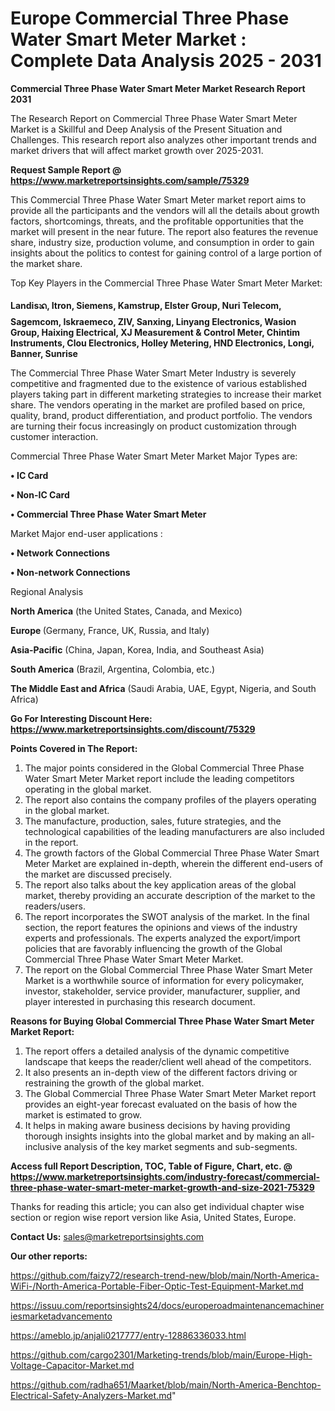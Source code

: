 # Europe Commercial Three Phase Water Smart Meter Market : Complete Data Analysis 2025 - 2031

<strong>Commercial Three Phase Water Smart Meter Market Research Report 2031</strong>

The Research Report on Commercial Three Phase Water Smart Meter Market is a Skillful and Deep Analysis of the Present Situation and Challenges. This research report also analyzes other important trends and market drivers that will affect market growth over 2025-2031.

<strong>Request Sample Report @ <a href=https://www.marketreportsinsights.com/sample/75329>https://www.marketreportsinsights.com/sample/75329</a></strong>

This Commercial Three Phase Water Smart Meter market report aims to provide all the participants and the vendors will all the details about growth factors, shortcomings, threats, and the profitable opportunities that the market will present in the near future. The report also features the revenue share, industry size, production volume, and consumption in order to gain insights about the politics to contest for gaining control of a large portion of the market share.

Top Key Players in the Commercial Three Phase Water Smart Meter Market:

<strong>Landisᬪ, Itron, Siemens, Kamstrup, Elster Group, Nuri Telecom, Sagemcom, Iskraemeco, ZIV, Sanxing, Linyang Electronics, Wasion Group, Haixing Electrical, XJ Measurement & Control Meter, Chintim Instruments, Clou Electronics, Holley Metering, HND Electronics, Longi, Banner, Sunrise</strong>

The Commercial Three Phase Water Smart Meter Industry is severely competitive and fragmented due to the existence of various established players taking part in different marketing strategies to increase their market share. The vendors operating in the market are profiled based on price, quality, brand, product differentiation, and product portfolio. The vendors are turning their focus increasingly on product customization through customer interaction.

Commercial Three Phase Water Smart Meter Market Major Types are:

<strong>• IC Card

• Non-IC Card

• Commercial Three Phase Water Smart Meter</strong>

Market Major end-user applications :

<strong>• Network Connections

• Non-network Connections</strong>

Regional Analysis

</u><strong><b>North America</b></strong> (the United States, Canada, and Mexico)

<strong><b>Europe </b></strong>(Germany, France, UK, Russia, and Italy)

<strong><b>Asia-Pacific</b></strong> (China, Japan, Korea, India, and Southeast Asia)

<strong><b>South America</b></strong> (Brazil, Argentina, Colombia, etc.)

<strong><b>The Middle East and Africa</b></strong> (Saudi Arabia, UAE, Egypt, Nigeria, and South Africa)

<strong>Go For Interesting Discount Here: <a href=https://www.marketreportsinsights.com/discount/75329>https://www.marketreportsinsights.com/discount/75329</a></strong>

<strong>Points Covered in The Report:</strong>
<ol>
  <li>The major points considered in the Global Commercial Three Phase Water Smart Meter Market report include the leading competitors operating in the global market.</li>
  <li>The report also contains the company profiles of the players operating in the global market.</li>
  <li>The manufacture, production, sales, future strategies, and the technological capabilities of the leading manufacturers are also included in the report.</li>
  <li>The growth factors of the Global Commercial Three Phase Water Smart Meter Market are explained in-depth, wherein the different end-users of the market are discussed precisely.</li>
  <li>The report also talks about the key application areas of the global market, thereby providing an accurate description of the market to the readers/users.</li>
  <li>The report incorporates the SWOT analysis of the market. In the final section, the report features the opinions and views of the industry experts and professionals. The experts analyzed the export/import policies that are favorably influencing the growth of the Global Commercial Three Phase Water Smart Meter Market.</li>
  <li>The report on the Global Commercial Three Phase Water Smart Meter Market is a worthwhile source of information for every policymaker, investor, stakeholder, service provider, manufacturer, supplier, and player interested in purchasing this research document.</li>
</ol>
<strong>Reasons for Buying Global Commercial Three Phase Water Smart Meter Market Report:</strong>

<ol>
  <li>The report offers a detailed analysis of the dynamic competitive landscape that keeps the reader/client well ahead of the competitors.</li>
  <li>It also presents an in-depth view of the different factors driving or restraining the growth of the global market.</li>
  <li>The Global Commercial Three Phase Water Smart Meter Market report provides an eight-year forecast evaluated on the basis of how the market is estimated to grow.</li>
  <li>It helps in making aware business decisions by having providing thorough insights insights into the global market and by making an all-inclusive analysis of the key market segments and sub-segments.</li>
</ol>
<strong>Access full Report Description, TOC, Table of Figure, Chart, etc. @ <a href=https://www.marketreportsinsights.com/industry-forecast/commercial-three-phase-water-smart-meter-market-growth-and-size-2021-75329>https://www.marketreportsinsights.com/industry-forecast/commercial-three-phase-water-smart-meter-market-growth-and-size-2021-75329</a></strong>


Thanks for reading this article; you can also get individual chapter wise section or region wise report version like Asia, United States, Europe.

<strong>Contact Us:</strong>
sales@marketreportsinsights.com

<strong>Our other reports:</strong>

<a href=https://github.com/faizy72/research-trend-new/blob/main/North-America-WiFi-/North-America-Portable-Fiber-Optic-Test-Equipment-Market.md>https://github.com/faizy72/research-trend-new/blob/main/North-America-WiFi-/North-America-Portable-Fiber-Optic-Test-Equipment-Market.md</a>

<a href=https://issuu.com/reportsinsights24/docs/europeroadmaintenancemachineriesmarketadvancemento>https://issuu.com/reportsinsights24/docs/europeroadmaintenancemachineriesmarketadvancemento</a>

<a href=https://ameblo.jp/anjali0217777/entry-12886336033.html>https://ameblo.jp/anjali0217777/entry-12886336033.html</a>

<a href=https://github.com/cargo2301/Marketing-trends/blob/main/Europe-High-Voltage-Capacitor-Market.md>https://github.com/cargo2301/Marketing-trends/blob/main/Europe-High-Voltage-Capacitor-Market.md</a>

<a href=https://github.com/radha651/Maarket/blob/main/North-America-Benchtop-Electrical-Safety-Analyzers-Market.md>https://github.com/radha651/Maarket/blob/main/North-America-Benchtop-Electrical-Safety-Analyzers-Market.md</a>"
